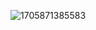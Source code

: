 ![1705871385583](https://github.com/predator313/InstagramUi-in-Compose/assets/81215038/37e2f992-6980-4ebb-a471-64188becc15b)
